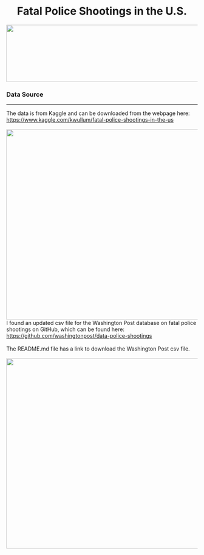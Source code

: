 <center><h1>Fatal Police Shootings in the U.S.</h1><img src='https://i.imgur.com/SQfyQ4z.png' height='150' width='900'></center>

### Data Source
<hr>
The data is from Kaggle and can be downloaded from the webpage here:<br>
<a href="https://www.kaggle.com/kwullum/fatal-police-shootings-in-the-us">https://www.kaggle.com/kwullum/fatal-police-shootings-in-the-us</a>
<br><br>
<img src='https://i.imgur.com/HARHbvo.png' height='500' width='1000'>
<br>
I found an updated csv file for the Washington Post database on fatal police shootings on GitHub, which can be found here:
<a href="https://github.com/washingtonpost/data-police-shootings">https://github.com/washingtonpost/data-police-shootings</a>
<br><br>
The README.md file has a link to download the Washington Post csv file.
<br><br>
<img src='https://i.imgur.com/jJDPiLW.png' height='500' width='1000'>
<br>
